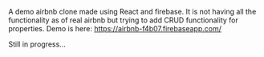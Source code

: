 A demo airbnb clone made using React and firebase.
It is not having all the functionality as of real airbnb but trying to add CRUD functionality for properties.
Demo is here: https://airbnb-f4b07.firebaseapp.com/

Still in progress...
